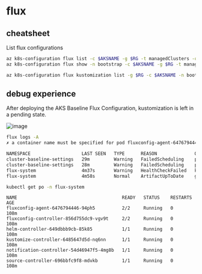 # flux

## cheatsheet

List flux configurations

```bash
az k8s-configuration flux list -c $AKSNAME -g $RG -t managedClusters -o table
az k8s-configuration flux show -n bootstrap -c $AKSNAME -g $RG -t managedClusters -o table
```


```bash
az k8s-configuration flux kustomization list -g $RG -c $AKSNAME -n bootstrap -t managedClusters
```

## debug experience

After deploying the AKS Baseline Flux Configuration, kustomization is left in a pending state.

![image](https://user-images.githubusercontent.com/17914476/170984481-d4189456-fbcd-49af-a08b-71990246fcc7.png)

```bash
flux logs -A
✗ a container name must be specified for pod fluxconfig-agent-6476794446-94ph5, choose one of: [fluxconfig-agent fluent-bit]
```

```bash
NAMESPACE                   LAST SEEN   TYPE      REASON              OBJECT                            MESSAGE
cluster-baseline-settings   29m         Warning   FailedScheduling    pod/mic-74df7dcbc5-2kdk5          0/1 nodes are available: 1 node(s) didn't match Pod's node affinity/selector.
cluster-baseline-settings   28m         Warning   FailedScheduling    pod/mic-74df7dcbc5-tlcgb          0/1 nodes are available: 1 node(s) didn't match Pod's node affinity/selector.
flux-system                 4m37s       Warning   HealthCheckFailed   kustomization/bootstrap-unified   (combined from similar events): Health check failed after 5m0.015112257s, timeout waiting for: [Deployment/cluster-baseline-settings/mic status: 'Failed']
flux-system                 4m58s       Normal    ArtifactUpToDate    gitrepository/bootstrap           artifact up-to-date with remote revision: 'main/ed6277fa843567c90d912b9a13771a29e0175936'
```

```bash
kubectl get po -n flux-system
```

```text
NAME                                       READY   STATUS    RESTARTS   AGE
fluxconfig-agent-6476794446-94ph5          2/2     Running   0          108m
fluxconfig-controller-856d755dc9-vgv9t     2/2     Running   0          108m
helm-controller-649dbbb9cb-85k85           1/1     Running   0          108m
kustomize-controller-6485647d5d-nq6nn      1/1     Running   0          108m
notification-controller-54d46947f5-4mg8b   1/1     Running   0          108m
source-controller-696bbfc9f8-mdvkb         1/1     Running   0          108m
```
